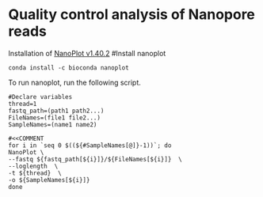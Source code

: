 # Quality control analysis of Nanopore reads
Installation of [NanoPlot v1.40.2](https://github.com/wdecoster/NanoPlot)
#Install nanoplot
```
conda install -c bioconda nanoplot
```
To run nanoplot, run the following script.
```
#Declare variables
thread=1
fastq_path=(path1 path2...)
FileNames=(file1 file2...)
SampleNames=(name1 name2)

#<<COMMENT
for i in `seq 0 $((${#SampleNames[@]}-1))`; do
NanoPlot \
--fastq ${fastq_path[${i}]}/${FileNames[${i}]}  \
--loglength  \
-t ${thread}  \
-o ${SampleNames[${i}]}
done
```
